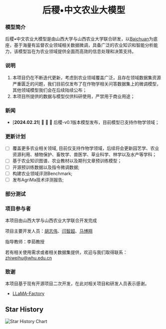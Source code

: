 <div align="center">
<h1>后稷•中文农业大模型</h1>
</div>

### 模型简介
后稷•中文农业大模型是由山西大学与山西农业大学联合研发，以[Baichuan](https://huggingface.co/baichuan-inc)为底座，基于海量有监督农业领域相关数据微调，具备广泛的农业知识和智能分析能力，该模型旨在为农业领域提供全面而高效的信息处理和决策支持。
### 说明
1. 本项目仍在不断迭代更新，考虑到农业领域覆盖广泛，且存在领域数据集资源严重匮乏的问题，我们目前仅发布了在作物学相关问答数据集上的微调模型，其他领域模型我们会在后续陆续公布；
2. 本项目所提供的数据与模型仅供科研使用，严禁用于商业用途；
### 新闻
- [**2024.02.21**] 👋 👋 👋 后稷-v0.1版本模型发布，目前模型已支持作物学领域；
### 更新计划
- [ ] 覆盖更多农业相关领域, 目前仅支持作物学领域，后续将会更新园艺学、农业资源利用、植物保护、畜牧学、兽医学、草业科学、林学以及水产等学科；
- [ ] 基于农业知识图谱、农业教材以及期刊文章预训练模型；
- [ ] 开源预训练数据以及指令微调数据;
- [ ] 构建农业领域评测Benchmark;
- [ ] 发布AgriMa技术评测报告;
### 部分测试
### 项目参与者
本项目由山西大学与山西农业大学联合开发完成

项目主要开发人员：[胡志伟](https://github.com/zhiweihu1103)、[闫智超](https://github.com/yzc111)、[马博翔](https://github.com/MattMaBX)

指导教师：李茹教授

若有相关使用需求或者相关数据集提供，欢迎与我们取得联系：zhiweihu@whu.edu.cn
### 致谢
本项目基于现有开源项目二次开发，在此对相关项目和研发人员表示感谢。
* [LLaMA-Factory](https://github.com/hiyouga/LLaMA-Factory)
## Star History
<picture>
    <source media="(prefers-color-scheme: dark)" srcset="https://api.star-history.com/svg?repos=zhiweihu1103/AgriMa&type=Date&theme=dark" />
    <source media="(prefers-color-scheme: light)" srcset="https://api.star-history.com/svg?repos=zhiweihu1103/AgriMa&type=Date" />
    <img alt="Star History Chart" src="https://api.star-history.com/svg?repos=zhiweihu1103/AgriMa&type=Date" />
</picture>
